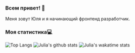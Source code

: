 ### Всем привет! 👋

Меня зовут Юля и я начинающий фронтенд разработчик.



### Моя статистика:computer:
![Top Langs](https://github-readme-stats.vercel.app/api/top-langs/?username=jtuvaleva&exclude_repo=DataGym,spatial-course-binder,Spatial_course&layout=compact)
![Julia's github stats](https://github-readme-stats.vercel.app/api?username=jtuvaleva)
![Julia's wakatime stats](https://github-readme-stats.vercel.app/api/wakatime?username=jtuvaleva)

<!--
**jtuvaleva/jtuvaleva** is a ✨ _special_ ✨ repository because its `README.md` (this file) appears on your GitHub profile.

Here are some ideas to get you started:

- 🔭 I’m currently working on ...
- 🌱 I’m currently learning ...
- 👯 I’m looking to collaborate on ...
- 🤔 I’m looking for help with ...
- 💬 Ask me about ...
- 📫 How to reach me: ...
- 😄 Pronouns: ...
- ⚡ Fun fact: ...
-->
